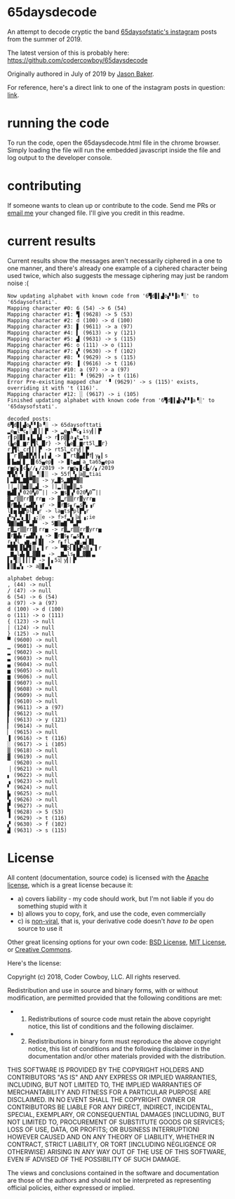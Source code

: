 # 65daysdecode

An attempt to decode cryptic the band [65daysofstatic's instagram](https://www.instagram.com/65daysofstatic/?hl=en) posts from the summer of 2019.

The latest version of this is probably here: https://github.com/codercowboy/65daysdecode

Originally authored in July of 2019 by [Jason Baker](mailto:jason@onejasonforsale.com). 

For reference, here's a direct link to one of the instagram posts in question: [link](https://www.instagram.com/p/B0B2HowgOha/).

# running the code

To run the code, open the 65daysdecode.html file in the chrome browser. Simply loading the file will run the embedded javascript inside the file and log output to the developer console.

# contributing

If someone wants to clean up or contribute to the code. Send me PRs or [email me](mailto:jason@onejasonforsale.com) your changed file. I'll give you credit in this readme.

# current results

Current results show the messages aren't necessarily ciphered in a one to one manner, and there's already one example of a ciphered character being used twice, which also suggests the message ciphering may just be random noise :(

```
Now updating alphabet with known code from '6▜d▋▍▟o▞▝▐a▝░' to '65daysofstati'.
Mapping character #0: 6 (54) -> 6 (54)
Mapping character #1: ▜ (9628) -> 5 (53)
Mapping character #2: d (100) -> d (100)
Mapping character #3: ▋ (9611) -> a (97)
Mapping character #4: ▍ (9613) -> y (121)
Mapping character #5: ▟ (9631) -> s (115)
Mapping character #6: o (111) -> o (111)
Mapping character #7: ▞ (9630) -> f (102)
Mapping character #8: ▝ (9629) -> s (115)
Mapping character #9: ▐ (9616) -> t (116)
Mapping character #10: a (97) -> a (97)
Mapping character #11: ▝ (9629) -> t (116)
Error Pre-existing mapped char '▝ (9629)' -> s (115)' exists, overriding it with 't (116)'.
Mapping character #12: ░ (9617) -> i (105)
Finished updating alphabet with known code from '6▜d▋▍▟o▞▝▐a▝░' to '65daysofstati'.

decoded posts:
6▜d▋▍▟o▞▝▐a▝░ -> 65daysofttati
▂e▄l▀c▖░▟▍▎▏▛ -> ▂e▄l▀c▖isy▎▏▛
r▌p▒▊▋▗▐▂▐▟ -> r▌p▒▊a▗t▂ts
{▙e▉_▆r▐▜l▁█r} -> {▙e▉_▆rt5l▁█r}
r▐▜l▁cr▍▎▏▛ -> rt5l▁cry▎▏▛
▊▔r▐▓▄▊▛▞▎▍▖▎▟ -> ▊▔rt▓▄▊▛f▎y▖▎s
▉▐▄▅▎▋▁▐▋65▄ep▋ -> ▉t▄▅▎a▁ta65▄epa
r▅p▖▊c▙//▖/2019 -> r▅p▖▊c▙//▖/2019
▜▜▞▏▚▕▋▒▂▝░▋░ -> 55f▏▚▕a▒▂tiai
▍▂█▜▂▇▉▀▓▒ -> y▂█5▂▇▉▀▓▒
||▂|▒▅▊▒▂▟ -> ||▂|▒▅▊▒▂s
▆▟▉▗▘020▚0▔|| -> ▆s▉▗▘020▚0▔||
▓▂r▒▒rr▓▍rr▅ -> ▓▂r▒▒rr▓yrr▅
█r▇▟▖r▃▟▛▖▗r -> █r▇s▖r▃s▛▖▗r
l▋▅▐▟▛pl▛▚r -> la▅ts▛pl▛▚r
▞>▞▂▚▕▋▎▗;░e -> f>f▂▚▕a▎▗;ie
▜▇▒▅▇▔▀▃▛▘ -> 5▇▒▅▇▔▀▃▛▘
r▓▂r▒▒rr▓▍rr▅ -> r▓▂r▒▒rr▓yrr▅
█r▇▟▖r▃▟▛▖▗ -> █r▇s▖r▃s▛▖▗
r▖▞l▁▗▆,▄▎▉▌ -> r▖fl▁▗▆,▄▎▉▌
▀█▜▎▊▙▛▋▒▗▔▌r -> ▀█5▎▊▙▛a▒▗▔▌r
▁▇▃l▟▖█▁▓█▌▃ -> ▁▇▃ls▖█▁▓█▌▃
▌▖▜░▏▍▎▏▛ -> ▌▖5i▏y▎▏▛
▋▒▊▃▚ -> a▒▊▃▚

alphabet debug:
, (44) -> null
/ (47) -> null
6 (54) -> 6 (54)
a (97) -> a (97)
d (100) -> d (100)
o (111) -> o (111)
{ (123) -> null
| (124) -> null
} (125) -> null
▀ (9600) -> null
▁ (9601) -> null
▂ (9602) -> null
▃ (9603) -> null
▄ (9604) -> null
▅ (9605) -> null
▆ (9606) -> null
▇ (9607) -> null
█ (9608) -> null
▉ (9609) -> null
▊ (9610) -> null
▋ (9611) -> a (97)
▌ (9612) -> null
▍ (9613) -> y (121)
▎ (9614) -> null
▏ (9615) -> null
▐ (9616) -> t (116)
░ (9617) -> i (105)
▒ (9618) -> null
▓ (9619) -> null
▔ (9620) -> null
▕ (9621) -> null
▖ (9622) -> null
▗ (9623) -> null
▘ (9624) -> null
▙ (9625) -> null
▚ (9626) -> null
▛ (9627) -> null
▜ (9628) -> 5 (53)
▝ (9629) -> t (116)
▞ (9630) -> f (102)
▟ (9631) -> s (115)
```


# License

All content (documentation, source code) is licensed with the [Apache license](http://en.wikipedia.org/wiki/Apache_license), which is a great license because it:

* a) covers liability - my code should work, but I'm not liable if you do something stupid with it
* b) allows you to copy, fork, and use the code, even commercially
* c) is [non-viral](http://en.wikipedia.org/wiki/Viral_license), that is, your derivative code doesn't *have to be* open source to use it

Other great licensing options for your own code: [BSD License](https://en.wikipedia.org/wiki/BSD_licenses), [MIT License](https://en.wikipedia.org/wiki/MIT_License), or [Creative Commons](https://en.wikipedia.org/wiki/Creative_Commons_license).

Here's the license:

Copyright (c) 2018, Coder Cowboy, LLC. All rights reserved.

Redistribution and use in source and binary forms, with or without
modification, are permitted provided that the following conditions are met:

* 1. Redistributions of source code must retain the above copyright notice, this
list of conditions and the following disclaimer.

* 2. Redistributions in binary form must reproduce the above copyright notice,
this list of conditions and the following disclaimer in the documentation
and/or other materials provided with the distribution.
  
THIS SOFTWARE IS PROVIDED BY THE COPYRIGHT HOLDERS AND CONTRIBUTORS "AS IS" AND
ANY EXPRESS OR IMPLIED WARRANTIES, INCLUDING, BUT NOT LIMITED TO, THE IMPLIED
WARRANTIES OF MERCHANTABILITY AND FITNESS FOR A PARTICULAR PURPOSE ARE
DISCLAIMED. IN NO EVENT SHALL THE COPYRIGHT OWNER OR CONTRIBUTORS BE LIABLE FOR
ANY DIRECT, INDIRECT, INCIDENTAL, SPECIAL, EXEMPLARY, OR CONSEQUENTIAL DAMAGES
[INCLUDING, BUT NOT LIMITED TO, PROCUREMENT OF SUBSTITUTE GOODS OR SERVICES;
LOSS OF USE, DATA, OR PROFITS; OR BUSINESS INTERRUPTION) HOWEVER CAUSED AND
ON ANY THEORY OF LIABILITY, WHETHER IN CONTRACT, STRICT LIABILITY, OR TORT
[INCLUDING NEGLIGENCE OR OTHERWISE) ARISING IN ANY WAY OUT OF THE USE OF THIS
SOFTWARE, EVEN IF ADVISED OF THE POSSIBILITY OF SUCH DAMAGE.
  
The views and conclusions contained in the software and documentation are those
of the authors and should not be interpreted as representing official policies,
either expressed or implied.


